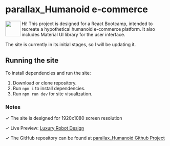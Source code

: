 # parallax_Humanoid e-commerce

 <a href="url"><img src="https://cdn.freebiesupply.com/logos/large/2x/react-1-logo-png-transparent.png" align="left" height="48" width="48" ></a>


Hi! This project is designed for a React Bootcamp, intended to recreate a hypothetical humanoid e-commerce platform. It also includes Material UI library for the user interface.

The site is currently in its initial stages, so I will be updating it. 

## Running the site

To install dependencies and run the site:

1.  Download or clone repository.
2.  Run `npm i` to install dependencies.
3.  Run `npm run dev` for site visualization.

### Notes

✓ The site is designed for 1920x1080 screen resolution 

✓ Live Preview: [Luxury Robot Design](https://parallaxhumanoid.netlify.app)

✓ The GitHub repository can be found at [parallax_Humanoid Github Project](https://github.com/andrescarlos-gm/Parallax-Humanoid-e-commerce)


